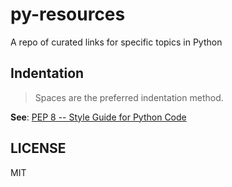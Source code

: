 # py-resources

A repo of curated links for specific topics in Python

## Indentation

> Spaces are the preferred indentation method.

**See**: [PEP 8 -- Style Guide for Python Code](https://www.python.org/dev/peps/pep-0008/#tabs-or-spaces)

## LICENSE

MIT
